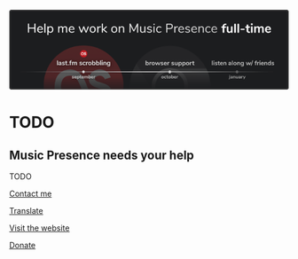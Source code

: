 ![](./banner/en/image.png)

# TODO

## Music Presence needs your help

TODO

<!-- button aside -->
[Contact me](mailto:contact@musicpresence.app)

<!-- button aside -->
[Translate](https://github-com.translate.goog/music-presence/news/blob/write/news/2/content.md?_x_tr_sl=auto&_x_tr_tl=en&_x_tr_hl=en&_x_tr_pto=wapp)

<!-- button -->
[Visit the website](https://musicpresence.app)

<!-- button -->
[Donate](https://musicpresence.app/donate)
